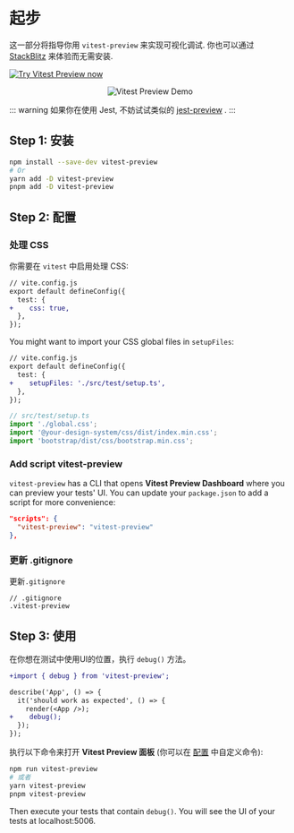 # 起步

这一部分将指导你用 `vitest-preview` 来实现可视化调试. 你也可以通过 [StackBlitz](https://stackblitz.com/edit/vitest-preview?file=src%2FApp.test.tsx,README.md) 来体验而无需安装.

[![Try Vitest Preview now](https://developer.stackblitz.com/img/open_in_stackblitz.svg)](https://stackblitz.com/edit/vitest-preview?file=src%2FApp.test.tsx,README.md)

<p align="center">
  <img align="center" src="https://user-images.githubusercontent.com/8603085/197373376-f6a3fe33-487b-4c35-8085-8e7e6357ce40.gif" alt="Vitest Preview Demo" />
</p>

::: warning
如果你在使用 Jest, 不妨试试类似的 [jest-preview](https://github.com/nvh95/jest-preview) .
:::

## Step 1: 安装

```bash
npm install --save-dev vitest-preview
# Or
yarn add -D vitest-preview
pnpm add -D vitest-preview
```

## Step 2: 配置

### 处理 CSS

你需要在 `vitest` 中启用处理 CSS:

```diff
// vite.config.js
export default defineConfig({
  test: {
+    css: true,
  },
});

```

You might want to import your CSS global files in `setupFiles`:

```diff
// vite.config.js
export default defineConfig({
  test: {
+    setupFiles: './src/test/setup.ts',
  },
});

```

```ts
// src/test/setup.ts
import './global.css';
import '@your-design-system/css/dist/index.min.css';
import 'bootstrap/dist/css/bootstrap.min.css';
```

### Add script vitest-preview

`vitest-preview` has a CLI that opens **Vitest Preview Dashboard** where you can preview your tests' UI. You can update your `package.json` to add a script for more convenience:

```json
"scripts": {
  "vitest-preview": "vitest-preview"
},
```

### 更新 .gitignore

更新`.gitignore`

```
// .gitignore
.vitest-preview
```

## Step 3: 使用

在你想在测试中使用UI的位置，执行 `debug()` 方法。

```diff
+import { debug } from 'vitest-preview';

describe('App', () => {
  it('should work as expected', () => {
    render(<App />);
+    debug();
  });
});
```

执行以下命令来打开 **Vitest Preview 面板** (你可以在 [配置](#step-2-configuration) 中自定义命令):

```bash
npm run vitest-preview
# 或者
yarn vitest-preview
pnpm vitest-preview
```

Then execute your tests that contain `debug()`. You will see the UI of your tests at localhost:5006.
